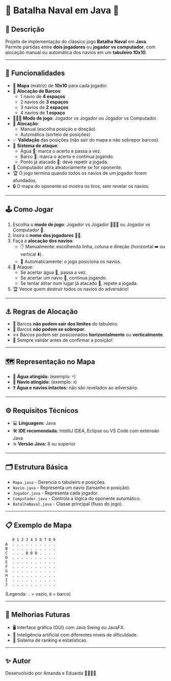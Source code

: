 # 🚢 Batalha Naval em Java 🚢

## 📖 Descrição
Projeto de implementação do clássico jogo **Batalha Naval** em **Java**.  
Permite partidas entre **dois jogadores** ou **jogador vs computador**, com alocação manual ou automática dos navios em um **tabuleiro 10x10**.

---

## 🎯 Funcionalidades
- 🔹 **Mapa** (matriz) de **10x10** para cada jogador.
- 🚢 **Alocação de Barcos**:
  - 1 navio de **4 espaços**
  - 2 navios de **3 espaços**
  - 3 navios de **2 espaços**
  - 4 navios de **1 espaço**
- 🧑‍🤝‍🧑 **Modo de jogo**: Jogador vs Jogador ou Jogador vs Computador.
- 🎲 **Alocação**:
  - Manual (escolha posição e direção)
  - Automática (sorteio de posições)
- ✅ **Validação** das posições (não sair do mapa e não sobrepor barcos).
- 🎯 **Sistema de ataque**:
  - Água 🌊: marca o acerto e passa a vez.
  - Barco 🚢: marca o acerto e continua jogando.
  - Ponto já atacado 🔄: deve repetir a jogada.
- 🤖 Computador atira aleatoriamente se for oponente.
- 🏆 O jogo termina quando todos os navios de um jogador forem afundados.
- 🔒 O mapa do oponente só mostra os tiros, sem revelar os navios.

---

## 🕹️ Como Jogar
1. Escolha o **modo de jogo**: Jogador vs Jogador 🧑‍🤝‍🧑 ou Jogador vs Computador 🤖.
2. Insira o **nome dos jogadores** 🧑👩.
3. Faça a **alocação dos navios**:
   - ✋ Manualmente: escolhendo linha, coluna e direção (horizontal ➡️ ou vertical ⬇️).
   - 🎲 Automaticamente: o jogo posiciona os navios.
4. 🏹 Ataque:
   - Se acertar água 🌊, passa a vez.
   - Se acertar um navio 🚢, continua jogando.
   - Se tentar atirar num lugar já atacado 🔄, repete a jogada.
5. 🏆 Vence quem destruir todos os navios do adversário!

---

## ⚓ Regras de Alocação
- 🚫 Barcos **não podem sair dos limites** do tabuleiro.
- 🚫 Barcos **não podem se sobrepor**.
- ↔️ Barcos podem ser posicionados **horizontalmente** ou **verticalmente**.
- 📏 Sempre validar antes de confirmar a posição!

---

## 🗺️ Representação no Mapa
- 🌊 **Água atingida:** (exemplo: `*`)
- 🎯 **Navio atingido:** (exemplo: `X`)
- ❓ **Água e navios intactos:** não são revelados ao adversário.

---

## ⚙️ Requisitos Técnicos
- 💻 **Linguagem:** Java
- 🛠️ **IDE recomendada:** IntelliJ IDEA, Eclipse ou VS Code com extensão Java
- ☕ **Versão Java:** 8 ou superior

---

## 🗂️ Estrutura Básica
- `Mapa.java` - Gerencia o tabuleiro e posições.
- `Navio.java` - Representa um navio (tamanho e posição).
- `Jogador.java` - Representa cada jogador.
- `Computador.java` - Controla a lógica do oponente automático.
- `BatalhaNaval.java` - Classe principal (fluxo do jogo).

---

## 📋 Exemplo de Mapa
```
   0 1 2 3 4 5 6 7 8 9
A  . . . . . . . . . .
B  . . . . . . . . . .
C  . . . B B B . . . .
D  . . . . . . . . . .
E  . . . . . . . . . .
F  . . . . . . . . . .
G  . . . . . . . . . .
H  . . . . . . . . . .
I  . . . . . . . . . .
J  . . . . . . . . . .
```
(Legenda: `.` = vazio, `B` = barco)

---

## 🚀 Melhorias Futuras
- 🖥️ Interface gráfica (GUI) com Java Swing ou JavaFX.
- 🧠 Inteligência artificial com diferentes níveis de dificuldade.
- 🏅 Sistema de ranking e estatísticas.

---

## ✨ Autor
Desenvolvido por Amanda e Eduarda 👨‍💻👩‍💻
